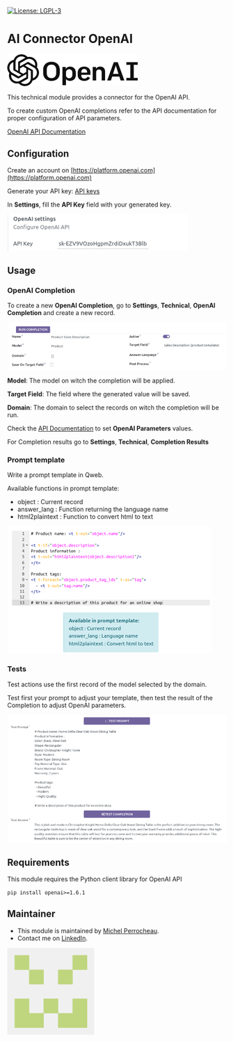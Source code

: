  [![License: LGPL-3](https://img.shields.io/badge/licence-LGPL--3-blue.png)](http://www.gnu.org/licenses/lgpl-3.0-standalone.html)

AI Connector OpenAI
=================

[<img src="./static/img/openai_logo.svg" alt="OpenAI Logo" style="width:300px;"/>](https://openai.com)


This technical module provides a connector for the OpenAI API.

To create custom OpenAI completions refer to the API documentation for proper configuration of API parameters. 

[OpenAI API Documentation](https://platform.openai.com/docs/overview)

## Configuration

Create an account on [https://platform.openai.com](https://platform.openai.com)

Generate your API key: [API keys](https://platform.openai.com/api-keys)

In **Settings**, fill the **API Key** field with your generated key.

![image](./static/img/settings.png)

## Usage

### OpenAI Completion

To create a new **OpenAI Completion**, go to **Settings**, **Technical**, **OpenAI Completion** and create a new record.

![image](./static/img/completion_params.png)

**Model**: The model on witch the completion will be applied.

**Target Field**: The field where the generated value will be saved.

**Domain**: The domain to select the records on witch the completion will be run.

Check the [API Documentation](https://docs.mistral.ai/api/) to set **OpenAI Parameters** values.

For Completion results go to **Settings**, **Technical**, **Completion Results**

### Prompt template

Write a prompt template in Qweb.

Available functions in prompt template:
 - object : Current record
 - answer_lang : Function returning the language name
 - html2plaintext : Function to convert html to text

![image](./static/img/prompt.png)

### Tests

Test actions use the first record of the model selected by the domain.

Test first your prompt to adjust your template, then test the result of the Completion to adjust OpenAI parameters.

![image](./static/img/tests.png)

## Requirements

This module requires the Python client library for OpenAI API

    pip install openai>=1.6.1

## Maintainer

* This module is maintained by [Michel Perrocheau](https://github.com/myrrkel). 
* Contact me on [LinkedIn](https://www.linkedin.com/in/michel-perrocheau-ba17a4122). 

[<img src="./static/description/logo.png" style="width:200px;"/>](https://github.com/myrrkel)
